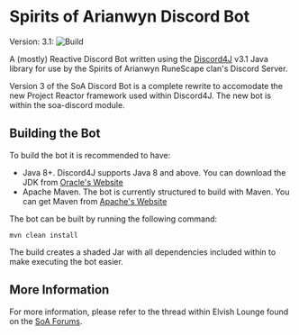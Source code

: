 # Spirits of Arianwyn Discord Bot
Version: 3.1:  ![Build](https://github.com/SoAJeff/SoADiscordBot/workflows/Java%20CI%20with%20Maven/badge.svg?branch=master)

A (mostly) Reactive Discord Bot written using the [Discord4J](https://github.com/Discord4J/Discord4J) v3.1 Java library for use by the Spirits of Arianwyn RuneScape clan's Discord Server.

Version 3 of the SoA Discord Bot is a complete rewrite to accomodate the new Project Reactor framework used within Discord4J.  The new bot is within the soa-discord module. 

## Building the Bot
To build the bot it is recommended to have:
- Java 8+.  Discord4J supports Java 8 and above.  You can download the JDK from [Oracle's Website](http://www.oracle.com/technetwork/java/javase/downloads/jdk8-downloads-2133151.html)
- Apache Maven.  The bot is currently structured to build with Maven.  You can get Maven from [Apache's Website](https://maven.apache.org/)

The bot can be built by running the following command:
```
mvn clean install
```

The build creates a shaded Jar with all dependencies included within to make executing the bot easier.

## More Information
For more information, please refer to the thread within Elvish Lounge found on the [SoA Forums](https://forums.soa-rs.com).
